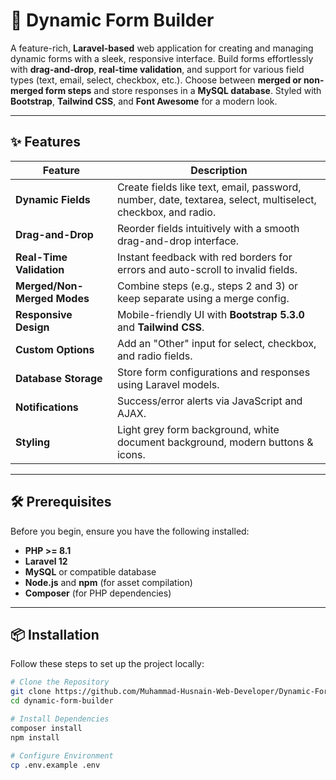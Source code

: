 # 🚀 Dynamic Form Builder

A feature-rich, **Laravel-based** web application for creating and managing dynamic forms with a sleek, responsive interface. Build forms effortlessly with **drag-and-drop**, **real-time validation**, and support for various field types (text, email, select, checkbox, etc.). Choose between **merged or non-merged form steps** and store responses in a **MySQL database**. Styled with **Bootstrap**, **Tailwind CSS**, and **Font Awesome** for a modern look.

---

## ✨ Features

| Feature              | Description                                                                 |
|----------------------|-----------------------------------------------------------------------------|
| **Dynamic Fields**   | Create fields like text, email, password, number, date, textarea, select, multiselect, checkbox, and radio. |
| **Drag-and-Drop**    | Reorder fields intuitively with a smooth drag-and-drop interface.            |
| **Real-Time Validation** | Instant feedback with red borders for errors and auto-scroll to invalid fields. |
| **Merged/Non-Merged Modes** | Combine steps (e.g., steps 2 and 3) or keep separate using a merge config. |
| **Responsive Design** | Mobile-friendly UI with **Bootstrap 5.3.0** and **Tailwind CSS**.           |
| **Custom Options**   | Add an "Other" input for select, checkbox, and radio fields.                 |
| **Database Storage** | Store form configurations and responses using Laravel models.                |
| **Notifications**    | Success/error alerts via JavaScript and AJAX.                                |
| **Styling**          | Light grey form background, white document background, modern buttons & icons. |

---

## 🛠️ Prerequisites

Before you begin, ensure you have the following installed:

- **PHP >= 8.1**
- **Laravel 12**
- **MySQL** or compatible database
- **Node.js** and **npm** (for asset compilation)
- **Composer** (for PHP dependencies)

---

## 📦 Installation

Follow these steps to set up the project locally:

```bash
# Clone the Repository
git clone https://github.com/Muhammad-Husnain-Web-Developer/Dynamic-Form-Builder-Laravel.git
cd dynamic-form-builder

# Install Dependencies
composer install
npm install

# Configure Environment
cp .env.example .env
